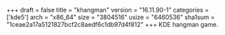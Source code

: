 +++
draft = false
title = "khangman"
version = "16.11.90-1"
categories = ['kde5']
arch = "x86_64"
size = "3804516"
usize = "6460536"
sha1sum = "1ceae2a17a5121827bcf2c8aedf6c1db97d4f812"
+++
KDE hangman game.